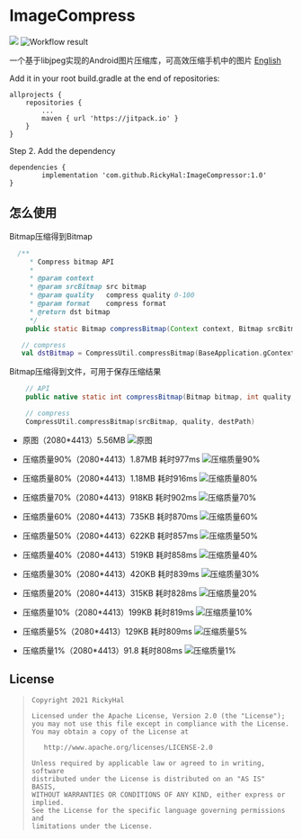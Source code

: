 # ImageCompress
[![](https://jitpack.io/v/RickyHal/ImageCompressor.svg)](https://jitpack.io/#RickyHal/ImageCompressor) ![Workflow result](https://github.com/RickyHal/ImageCompressor/workflows/Check/badge.svg)

一个基于libjpeg实现的Android图片压缩库，可高效压缩手机中的图片 [English](https://github.com/RickyHal/ImageCompressor/README.md)

Add it in your root build.gradle at the end of repositories:

	allprojects {
		repositories {
			...
			maven { url 'https://jitpack.io' }
		}
	}
Step 2. Add the dependency

	dependencies {
	        implementation 'com.github.RickyHal:ImageCompressor:1.0'
	}


## 怎么使用

Bitmap压缩得到Bitmap
```Java
  /**
     * Compress bitmap API
     *
     * @param context
     * @param srcBitmap src bitmap
     * @param quality   compress quality 0-100
     * @param format    compress format
     * @return dst bitmap
     */
    public static Bitmap compressBitmap(Context context, Bitmap srcBitmap, int quality, @Nullable Bitmap.CompressFormat format);
```

```kotlin
   // compress
   val dstBitmap = CompressUtil.compressBitmap(BaseApplication.gContext, srcBitmap, quality, Bitmap.CompressFormat.JPEG)
```

Bitmap压缩得到文件，可用于保存压缩结果

```Java
    // API
    public native static int compressBitmap(Bitmap bitmap, int quality, String destFile);
```

```kotlin
    // compress
    CompressUtil.compressBitmap(srcBitmap, quality, destPath)
```


* 原图（2080*4413）5.56MB
![原图](/results/origin.jpg)

* 压缩质量90%（2080*4413）1.87MB 耗时977ms
![压缩质量90%](/results/quality90.jpg)

* 压缩质量80%（2080*4413）1.18MB 耗时916ms
![压缩质量80%](/results/quality80.jpg)

* 压缩质量70%（2080*4413）918KB 耗时902ms
![压缩质量70%](/results/quality70.jpg)

* 压缩质量60%（2080*4413）735KB 耗时870ms
![压缩质量60%](/results/quality60.jpg)

* 压缩质量50%（2080*4413）622KB 耗时857ms
![压缩质量50%](/results/quality50.jpg)

* 压缩质量40%（2080*4413）519KB 耗时858ms
![压缩质量40%](/results/quality40.jpg)

* 压缩质量30%（2080*4413）420KB 耗时839ms
![压缩质量30%](/results/quality30.jpg)

* 压缩质量20%（2080*4413）315KB 耗时828ms
![压缩质量20%](/results/quality20.jpg)

* 压缩质量10%（2080*4413）199KB 耗时819ms
![压缩质量10%](/results/quality10.jpg)

* 压缩质量5%（2080*4413）129KB 耗时809ms
![压缩质量5%](/results/quality5.jpg)

* 压缩质量1%（2080*4413）91.8 耗时808ms
![压缩质量1%](/results/quality1.jpg)


## License

> ```
> Copyright 2021 RickyHal
>
> Licensed under the Apache License, Version 2.0 (the "License");
> you may not use this file except in compliance with the License.
> You may obtain a copy of the License at
>
>    http://www.apache.org/licenses/LICENSE-2.0
>
> Unless required by applicable law or agreed to in writing, software
> distributed under the License is distributed on an "AS IS" BASIS,
> WITHOUT WARRANTIES OR CONDITIONS OF ANY KIND, either express or implied.
> See the License for the specific language governing permissions and
> limitations under the License.
> ```
